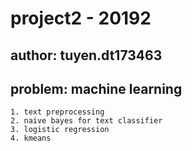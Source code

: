 # project2 - 20192
## author: tuyen.dt173463
## problem: machine learning
	1. text preprocessing
	2. naive bayes for text classifier
	3. logistic regression
	4. kmeans
